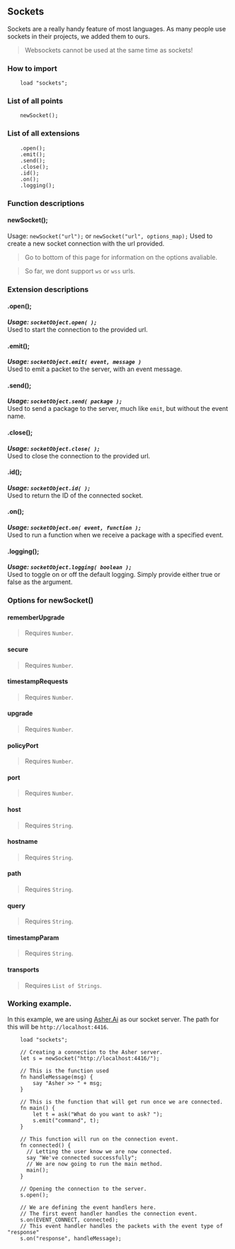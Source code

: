 ## Sockets
Sockets are a really handy feature of most languages.
As many people use sockets in their projects, we added them to ours.

> Websockets cannot be used at the same time as sockets!

### How to import
~~~ mani
    load "sockets";
~~~

### List of all points
~~~ mani
    newSocket();
~~~

### List of all extensions
~~~ mani
    .open();
    .emit();
    .send();
    .close();
    .id();
    .on();
    .logging();
~~~

### Function descriptions

#### newSocket();
Usage: `newSocket("url");` or `newSocket("url", options_map);`
Used to create a new socket connection with the url provided.
> Go to bottom of this page for information on the options avaliable.

> So far, we dont support `ws` or `wss` urls.

### Extension descriptions

#### .open();
***Usage: `socketObject.open( );`***<br />
Used to start the connection to the provided url.

#### .emit();
***Usage: `socketObject.emit( event, message )`***<br />
Used to emit a packet to the server, with an event message.

#### .send();
***Usage: `socketObject.send( package );`***<br />
Used to send a package to the server, much like `emit`, but without the event name.

#### .close();
***Usage: `socketObject.close( );`***<br />
Used to close the connection to the provided url.

#### .id();
***Usage: `socketObject.id( );`***<br />
Used to return the ID of the connected socket.

#### .on();
***Usage: `socketObject.on( event, function );`***<br />
Used to run a function when we receive a package with a specified event.

#### .logging();
***Usage: `socketObject.logging( boolean );`***<br />
Used to toggle on or off the default logging. Simply provide either true or false as the argument.

### Options for newSocket()

#### rememberUpgrade
> Requires `Number`.
#### secure
> Requires `Number`.
#### timestampRequests
> Requires `Number`.
#### upgrade
> Requires `Number`.
#### policyPort
> Requires `Number`.
#### port
> Requires `Number`.
#### host
> Requires `String`.
#### hostname
> Requires `String`.
#### path
> Requires `String`.
#### query
> Requires `String`.
#### timestampParam
> Requires `String`.
#### transports
> Requires `List of Strings`.

### Working example.
In this example, we are using [Asher.Ai](https://github.com/crazywolf132/Asher.Ai) as our socket server.
The path for this will be `http://localhost:4416`.

~~~ mani
    load "sockets";
    
    // Creating a connection to the Asher server.
    let s = newSocket("http://localhost:4416/");
    
    // This is the function used 
    fn handleMessage(msg) {
        say "Asher >> " + msg;
    }
    
    // This is the function that will get run once we are connected.
    fn main() {
        let t = ask("What do you want to ask? ");
        s.emit("command", t);
    }
    
    // This function will run on the connection event.
    fn connected() {
      // Letting the user know we are now connected.
      say "We've connected successfully";
      // We are now going to run the main method.
      main();
    }
    
    // Opening the connection to the server.
    s.open();
    
    // We are defining the event handlers here.
    // The first event handler handles the connection event.
    s.on(EVENT_CONNECT, connected);
    // This event handler handles the packets with the event type of "response"
    s.on("response", handleMessage);
    
~~~

